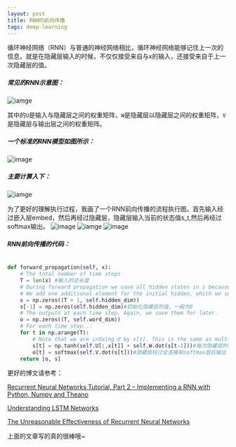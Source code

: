 ```yaml
---
layout: post
title: RNN的前向传播
tags: deep-learning
---
```

循环神经网络（RNN）与普通的神经网络相比，循环神经网络能够记住上一次的信息，就是在隐藏层输入的时候，不仅仅接受来自与x的输入，还接受来自于上一次隐藏层的值。

##### 常见的RNN示意图：
![iamge](http://read.html5.qq.com/image?src=forum&q=5&r=0&imgflag=7&imageUrl=https://mmbiz.qpic.cn/mmbiz_png/rw1wCRwDbgYWFO7QJG5RblBnM5ibKVHp3tiaZ9vCdA7p6t27GW2CzMvQcRo5AtXX980DDibicD46vYhLspwvE0bpGQ/0?wx_fmt=png)

其中的`U`是输入与隐藏层之间的权重矩阵，`W`是隐藏层以隐藏层之间的权重矩阵，`V`是隐藏层与输出层之间的权重矩阵。

##### 一个标准的RNN模型如图所示：
![image](http://read.html5.qq.com/image?src=forum&q=5&r=0&imgflag=7&imageUrl=https://mmbiz.qpic.cn/mmbiz_png/rw1wCRwDbgYWFO7QJG5RblBnM5ibKVHp3lBbEpxYWyK60xJlKsMp04GZm99Tibawo7Ouia7NCIYFBtJofupD64jcg/0?wx_fmt=png)

##### 主要计算入下：
![iamge](http://read.html5.qq.com/image?src=forum&q=5&r=0&imgflag=7&imageUrl=https://mmbiz.qpic.cn/mmbiz_png/rw1wCRwDbgYWFO7QJG5RblBnM5ibKVHp37GBsRS4RcKygOibPVtyQVMzxWIIphZick0hafmeiaYVcvqpKwUicFG2Txg/0?wx_fmt=png)

为了更好的理解执行过程，我画了一个RNN前向传播的流程执行图。首先输入经过嵌入层embed，然后再经过隐藏层，隐藏层输入当前的状态值s_t,然后再经过softmax输出。
![image](http://read.html5.qq.com/image?src=forum&q=5&r=0&imgflag=7&imageUrl=https://mmbiz.qpic.cn/mmbiz_png/rw1wCRwDbgYWFO7QJG5RblBnM5ibKVHp3bmticxjuHhJ9ChLPdIibHq0eU7PA1rs057QcgFtOcDLNgRuyWLRx4pVA/0?wx_fmt=png)
![iamge](http://read.html5.qq.com/image?src=forum&q=5&r=0&imgflag=7&imageUrl=https://mmbiz.qpic.cn/mmbiz_png/rw1wCRwDbgYWFO7QJG5RblBnM5ibKVHp3Pf9VrNBCFxIlvGKdT7N8YibhVz4RKMibe8aURo58Sdueqvu0vFiaaZXeA/0?wx_fmt=png)
![image](http://read.html5.qq.com/image?src=forum&q=5&r=0&imgflag=7&imageUrl=https://mmbiz.qpic.cn/mmbiz_png/rw1wCRwDbgYWFO7QJG5RblBnM5ibKVHp3XuWuK8ZMvfnV09NHSicVdOJic8nIo6hfiaEW0niaO007z6HCbelRoxK53Q/0?wx_fmt=png)

##### RNN前向传播的代码：
```py

def forward_propagation(self, x):
    # The total number of time steps
    T = len(x) #输入的总长度
    # During forward propagation we save all hidden states in s because need them later.
    # We add one additional element for the initial hidden, which we set to 0
    s = np.zeros((T + 1, self.hidden_dim))
    s[-1] = np.zeros(self.hidden_dim)#初始化隐藏层的值，一般为0
    # The outputs at each time step. Again, we save them for later.
    o = np.zeros((T, self.word_dim))
    # For each time step...
    for t in np.arange(T):
        # Note that we are indxing U by x[t]. This is the same as multiplying U with a one-hot vector.
        s[t] = np.tanh(self.U[:,x[t]] + self.W.dot(s[t-1]))#每次隐藏层的输入包括当前x的输入和上一次隐藏层的值
        o[t] = softmax(self.V.dot(s[t]))#隐藏层经过全连接和softmax层后输出
    return [o, s]
```

更好的博文请参考：

[Recurrent Neural Networks Tutorial, Part 2 – Implementing a RNN with Python, Numpy and Theano](http://www.wildml.com/2015/09/recurrent-neural-networks-tutorial-part-2-implementing-a-language-model-rnn-with-python-numpy-and-theano/)

[Understanding LSTM Networks](http://colah.github.io/posts/2015-08-Understanding-LSTMs/)

[The Unreasonable Effectiveness of Recurrent Neural Networks](http://karpathy.github.io/2015/05/21/rnn-effectiveness/)

上面的文章写的真的很棒哦~